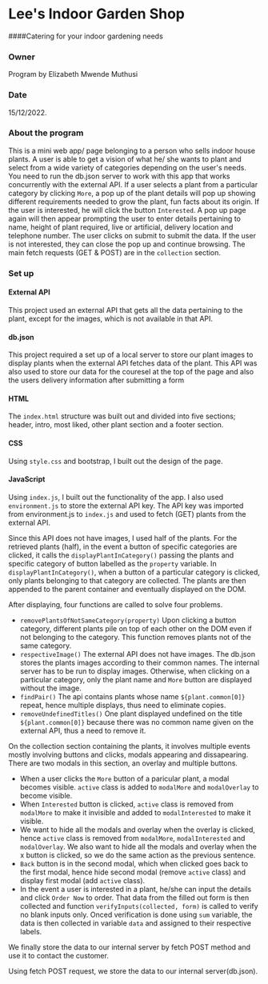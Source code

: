 # Lee's Indoor Garden Shop
####Catering for your indoor gardening needs
### Owner
Program by Elizabeth Mwende Muthusi
### Date
15/12/2022.

### About the program

This is a mini web app/ page belonging to a person who sells indoor house plants. A user is able to get a vision of what he/ she wants to plant and select from a wide variety of categories depending on the user's needs.
You need to run the db.json server to work with this app that works concurrently with the external API.
If a user selects a plant from a particular category by clicking `More`, a pop up of the plant details will pop up showing different requirements needed to grow the plant, fun facts about its origin. If the user is interested, he will click the button `Interested`.
A pop up page again will then appear prompting the user to enter details pertaining to name, height of plant required, live or artificial, delivery location and telephone number. The user clicks on submit to submit the data.
If the user is not interested, they can close the pop up and continue browsing.
The main fetch requests (GET & POST) are in the `collection` section.

### Set up
#### External API
This project used an external API that gets all the data pertaining to the plant, except for the images, which is not available in that API.

#### db.json
This project required a set up of a local server to store our plant images to display plants when the external API fetches data of the plant. This API was also used to store our data for the couresel at the top of the page and also the users delivery information after submitting a form

#### HTML
The `index.html` structure was built out and divided into five sections; header, intro, most liked, other plant section and a footer section.

#### CSS
Using `style.css` and bootstrap, I built out the design of the page.

#### JavaScript
Using `index.js`, I built out the functionality of the app.
I also used `environment.js` to store the external API key.
The API key was imported from environment.js to `index.js` and used to fetch (GET) plants from the external API.

Since this API does not have images, I used half of the plants.
For the retrieved plants (half), in the event a button of specific categories are clicked, it calls the `displayPlantInCategory()` passing the plants and specific category of button labelled as the `property` variable.
In `displayPlantInCategory()`, when a button of a particular category is clicked, only plants belonging to that category are collected. The plants are then appended to the parent container and eventually displayed on the DOM.

After displaying, four functions are called to solve four problems.
- `removePlantsOfNotSameCategory(property)`
Upon clicking a button category, different plants pile on top of each other on the DOM even if not belonging to the category. This function removes plants not of the same category.
- `respectiveImage()`
The external API does not have images. The db.json stores the plants images according to their common names. The internal server has to be run to display images. Otherwise, when clicking on a particular category, only the plant name and `More` button are displayed without the image.
- `findPair()`
The api contains plants whose name `${plant.common[0]}` repeat, hence multiple displays, thus need to eliminate copies.
- `removeUndefinedTitles()`
One plant displayed undefined on the title `${plant.common[0]}` because there was no common name given on the external API, thus a need to remove it.

On the collection section containing the plants, it involves multiple events mostly involving buttons and clicks, modals appearing and dissapearing. There are two modals in this section, an overlay and multiple buttons. 

- When a user clicks the `More` button of a paricular plant, a modal becomes visible. `active` class is added to `modalMore` and `modalOverlay` to become visible.
- When `Interested` button is clicked, `active` class is removed from `modalMore` to make it invisible and added to `modalInterested` to make it visible.
- We want to hide all the modals and overlay when the overlay is clicked, hence `active` class is removed from `modalMore`, `modalInterested` and `modalOverlay`. We also want to hide all the modals and overlay when the x button is clicked, so we do the same action as the previous sentence.
- `Back` button is in the second modal, which when clicked goes back to the first modal, hence hide second modal (remove `active` class) and display first modal (add `active` class).
- In the event a user is interested in a plant, he/she can input the details and click `Order Now` to order. That data from the filled out form is then collected and function `verifyInputs(collected, form)` is called to verify no blank inputs only. Onced verification is done using `sum` variable, the data is then collected in variable `data` and assigned to their respective labels.

We finally store the data to our internal server by fetch POST method and use it to contact the customer.

Using fetch POST request, we store the data to our internal server(db.json).

